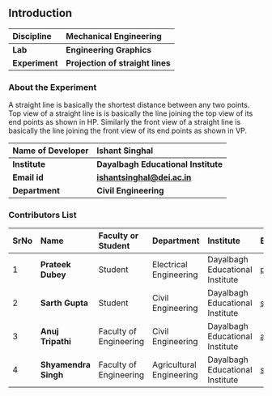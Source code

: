 ## Introduction


<b>Discipline | <b>Mechanical Engineering
:--|:--|
<b> Lab | <b> Engineering Graphics
<b> Experiment|     <b> Projection of straight lines

### About the Experiment 

A straight line is basically the shortest distance between any two points. Top view of a straight line is is basically the line joining the top view of its end points as shown in HP. Similarly the front view of a straight line is basically the line joining the front view of its end points as shown in VP.

<b>Name of Developer | <b> Ishant Singhal 
:--|:--|
<b> Institute | <b> Dayalbagh Educational Institute 
<b> Email id|     <b>  ishantsinghal@dei.ac.in
<b> Department |  <b> Civil Engineering

### Contributors List

SrNo | Name | Faculty or Student | Department| Institute | Email id
:--|:--|:--|:--|:--|:--|
1 | <b> Prateek Dubey | Student | Electrical Engineering | Dayalbagh Educational Institute  | prateek191226@dei.ac.in
2 | <b> Sarth Gupta |Student | Civil Engineering | Dayalbagh Educational Institute  | sarth191161@dei.ac.in
3 | <b> Anuj Tripathi | Faculty of Engineering | Civil Engineering | Dayalbagh Educational Institute | atripati1253@gmail.com
4 | <b> Shyamendra Singh | Faculty of Engineering | Agricultural Engineering | Dayalbagh Educational Institute | shyamendratomar736@gmail.com

